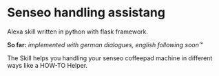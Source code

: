 # Senseo handling assistang
Alexa skill written in python with flask framework.

__So far:__ _implemented with german dialogues, english following soon&trade;_

The Skill helps you handling your senseo coffeepad machine in different ways like a HOW-TO Helper.
